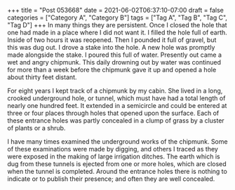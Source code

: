 +++
title = "Post 053668"
date = 2021-06-02T06:37:10-07:00
draft = false
categories = ["Category A", "Category B"]
tags = ["Tag A", "Tag B", "Tag C", "Tag D"]
+++
In many things they are persistent. Once I closed the hole that one had made in a place where I did not want it. I filled the hole full of earth. Inside of two hours it was reopened. Then I pounded it full of gravel, but this was dug out. I drove a stake into the hole. A new hole was promptly made alongside the stake. I poured this full of water. Presently out came a wet and angry chipmunk. This daily drowning out by water was continued for more than a week before the chipmunk gave it up and opened a hole about thirty feet distant.

For eight years I kept track of a chipmunk by my cabin. She lived in a long, crooked underground hole, or tunnel, which must have had a total length of nearly one hundred feet. It extended in a semicircle and could be entered at three or four places through holes that opened upon the surface. Each of these entrance holes was partly concealed in a clump of grass by a cluster of plants or a shrub.

I have many times examined the underground works of the chipmunk. Some of these examinations were made by digging, and others I traced as they were exposed in the making of large irrigation ditches. The earth which is dug from these tunnels is ejected from one or more holes, which are closed when the tunnel is completed. Around the entrance holes there is nothing to indicate or to publish their presence; and often they are well concealed.
